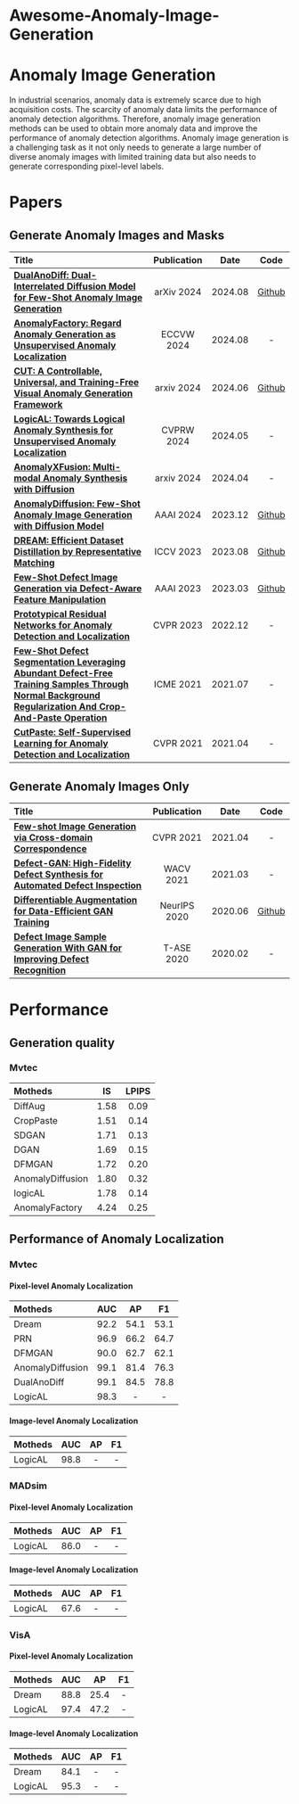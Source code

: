 # Awesome-Anomaly-Image-Generation

# Anomaly Image Generation
In industrial scenarios, anomaly data is extremely scarce due to high acquisition costs. The scarcity of anomaly data limits the performance of anomaly detection algorithms. Therefore, anomaly image generation methods can be used to obtain more anomaly data and improve the performance of anomaly detection algorithms. Anomaly image generation is a challenging task as it not only needs to generate a large number of diverse anomaly images with limited training data but also needs to generate corresponding pixel-level labels.

# Papers
## Generate Anomaly Images and Masks
|  Title  |   Publication  |   Date   |   Code   |
|:--------|:--------:|:--------:|:--------:|
| [**DualAnoDiff: Dual-Interrelated Diffusion Model for Few-Shot Anomaly Image Generation**](https://arxiv.org/pdf/2408.13509) | arXiv 2024 | 2024.08 | [Github](https://github.com/yinyjin/DualAnoDiff) |
| [**AnomalyFactory: Regard Anomaly Generation as Unsupervised Anomaly Localization**](https://arxiv.org/pdf/2408.09533) | ECCVW 2024 | 2024.08 | - |
| [**CUT: A Controllable, Universal, and Training-Free Visual Anomaly Generation Framework**](https://arxiv.org/pdf/2406.01078) | arxiv 2024 | 2024.06 | [Github](https://github.com/google/nerfies) |
| [**LogicAL: Towards Logical Anomaly Synthesis for Unsupervised Anomaly Localization**](https://openaccess.thecvf.com/content/CVPR2024W/VAND/papers/Zhao_LogicAL_Towards_Logical_Anomaly_Synthesis_for_Unsupervised_Anomaly_Localization_CVPRW_2024_paper.pdf) | CVPRW 2024 | 2024.05 | - |
| [**AnomalyXFusion: Multi-modal Anomaly Synthesis with Diffusion**](https://arxiv.org/pdf/2404.19444)| arxiv 2024 | 2024.04 | - |
| [**AnomalyDiffusion: Few-Shot Anomaly Image Generation with Diffusion Model**](https://ojs.aaai.org/index.php/AAAI/article/view/28696/29348) | AAAI 2024 | 2023.12 | [Github](https://github.com/sjtuplayer/anomalydiffusion) |
| [**DREAM: Efficient Dataset Distillation by Representative Matching**](https://openaccess.thecvf.com/content/ICCV2023/papers/Liu_DREAM_Efficient_Dataset_Distillation_by_Representative_Matching_ICCV_2023_paper.pdf) | ICCV 2023 | 2023.08 | [Github](https://github.com/Yanqing0327/DREAM) |
| [**Few-Shot Defect Image Generation via Defect-Aware Feature Manipulation**](https://ojs.aaai.org/index.php/AAAI/article/view/25132/24904) | AAAI 2023 | 2023.03 | [Github](https://github.com/Ldhlwh/DFMGAN) |
| [**Prototypical Residual Networks for Anomaly Detection and Localization**](http://openaccess.thecvf.com/content/CVPR2023/papers/Zhang_Prototypical_Residual_Networks_for_Anomaly_Detection_and_Localization_CVPR_2023_paper.pdf) | CVPR 2023 | 2022.12 | - |
| [**Few-Shot Defect Segmentation Leveraging Abundant Defect-Free Training Samples Through Normal Background Regularization And Crop-And-Paste Operation**](https://ieeexplore.ieee.org/abstract/document/9428468/) | ICME 2021 | 2021.07 | - |
| [**CutPaste: Self-Supervised Learning for Anomaly Detection and Localization**](https://openaccess.thecvf.com/content/CVPR2021/papers/Li_CutPaste_Self-Supervised_Learning_for_Anomaly_Detection_and_Localization_CVPR_2021_paper.pdf) | CVPR 2021 | 2021.04 | - |


## Generate Anomaly Images Only
|  Title  |   Publication  |   Date   |   Code   |
|:--------|:--------:|:--------:|:--------:|
| [**Few-shot Image Generation via Cross-domain Correspondence**](http://openaccess.thecvf.com/content/CVPR2021/papers/Ojha_Few-Shot_Image_Generation_via_Cross-Domain_Correspondence_CVPR_2021_paper.pdf) | CVPR 2021 | 2021.04 | - |
| [**Defect-GAN: High-Fidelity Defect Synthesis for Automated Defect Inspection**](http://openaccess.thecvf.com/content/WACV2021/papers/Zhang_Defect-GAN_High-Fidelity_Defect_Synthesis_for_Automated_Defect_Inspection_WACV_2021_paper.pdf) | WACV 2021 | 2021.03 | - |
| [**Differentiable Augmentation for Data-Efficient GAN Training**](https://proceedings.neurips.cc/paper_files/paper/2020/file/55479c55ebd1efd3ff125f1337100388-Paper.pdf) | NeurIPS 2020 | 2020.06 | [Github](https://github.com/mit-han-lab/data-efficient-gans) |
| [**Defect Image Sample Generation With GAN for Improving Defect Recognition**](https://www.researchgate.net/profile/Hui-Lin-14/publication/339362792_Defect_Image_Sample_Generation_With_GAN_for_Improving_Defect_Recognition/links/5fbfc7f9a6fdcc6cc66a69ac/Defect-Image-Sample-Generation-With-GAN-for-Improving-Defect-Recognition.pdf) | T-ASE 2020 | 2020.02 | - |

# Performance
## Generation quality
### Mvtec
| Motheds | IS | LPIPS |
|:--------|:--------:|:--------:|
| DiffAug | 1.58 | 0.09|
| CropPaste | 1.51 | 0.14|
|SDGAN | 1.71 | 0.13 |
| DGAN | 1.69 | 0.15 |
| DFMGAN | 1.72 | 0.20 |
| AnomalyDiffusion | 1.80 | 0.32|
|logicAL | 1.78 | 0.14 |
| AnomalyFactory | 4.24 | 0.25 |


## Performance of Anomaly Localization
### Mvtec
#### Pixel-level Anomaly Localization
| Motheds | AUC | AP | F1 |
|:--------|:--------:|:--------:|:--------:|
|Dream|92.2|54.1|53.1|
|PRN|96.9|66.2|64.7|
|DFMGAN|90.0|62.7|62.1|
|AnomalyDiffusion|99.1|81.4|76.3|
|DualAnoDiff|99.1|84.5|78.8|
| LogicAL | 98.3 | - | - |

#### Image-level Anomaly Localization
| Motheds | AUC | AP | F1 |
|:--------|:--------:|:--------:|:--------:|
| LogicAL | 98.8 | - | - |

### MADsim
#### Pixel-level Anomaly Localization
| Motheds | AUC | AP | F1 |
|:--------|:--------:|:--------:|:--------:|
| LogicAL | 86.0 | - | - |

#### Image-level Anomaly Localization
| Motheds | AUC | AP | F1 |
|:--------|:--------:|:--------:|:--------:|
| LogicAL | 67.6 | - | - |

### VisA
#### Pixel-level Anomaly Localization
| Motheds | AUC | AP | F1 |
|:--------|:--------:|:--------:|:--------:|
| Dream | 88.8 | 25.4 | - |
| LogicAL | 97.4 | 47.2 | - |

#### Image-level Anomaly Localization
| Motheds | AUC | AP | F1 |
|:--------|:--------:|:--------:|:--------:|
|Dream| 84.1 | - | - |
| LogicAL | 95.3 | - | - |
